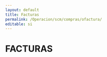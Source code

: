 ```yaml
---
layout: default
title: Facturas
permalink: /Operacion/scm/compras/ofactura/
editable: si
---
```


# FACTURAS

